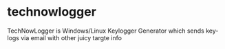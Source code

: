 # technowlogger
TechNowLogger is Windows/Linux Keylogger Generator which sends key-logs via email with other juicy targte info
